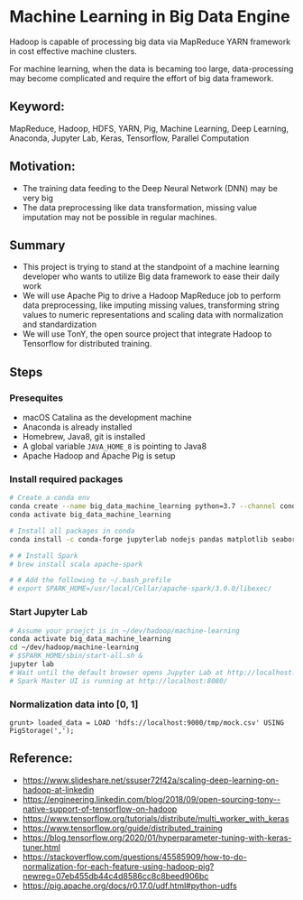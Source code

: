 
# Machine Learning in Big Data Engine

Hadoop is capable of processing big data via MapReduce YARN framework in cost effective machine clusters.

For machine learning, when the data is becaming too large, data-processing may become complicated and require the effort of big data framework.

<!-- Apache Spark is a distributive computation engine firstly built upon Hadoop MapReduce and aims to improve performance and ease-of-use on processing big data. Spark takes a considerable market share in companies (https://spark.apache.org/powered-by.html) like Amazon, IBM, Intel, TripAdvisor, eBay, etc. It natively embraces Python (Pyspark) which is the major programming language in Machine Learning due to its comprehensive stack of tooling in Data Science and its simplicity. Anaconda, the eminent scientific tooling manager already declares its way to work with Spark in Jupyter Notebook. -->

<!-- I will be leveraging the advantages of both two framework in the final project. -->

## Keyword:
MapReduce, Hadoop, HDFS, YARN, Pig,  Machine Learning, Deep Learning, Anaconda, Jupyter Lab, Keras, Tensorflow, Parallel Computation
<!-- Apache Spark -->

## Motivation:
- The training data feeding to the Deep Neural Network (DNN) may be very big
- The data preprocessing like data transformation, missing value imputation may not be possible in regular machines.
<!-- - Deep Neural Network (DNN) hyperparameter tuning and training may cost a lot of time, ranging from hours to days.
- The machine doing the tuning and training work may suffer from hardware failure.
- The native parallel computation, fault tolerance of BigData framework like Spark may come to ease the problems listed. -->

## Summary

- This project is trying to stand at the standpoint of a machine learning developer who wants to utilize Big data framework to ease their daily work
- We will use Apache Pig to drive a Hadoop MapReduce job to perform data preprocessing, like imputing missing values, transforming string values to numeric representations and scaling data with normalization and standardization
- We will use TonY, the open source project that integrate Hadoop to Tensorflow for distributed training.
<!-- - We will use Keras over Google Tensorflow 2 to train a neural network in the big data distributed nodes via Tensorflow distriubted worker training -->

## Steps

### Presequites
- macOS Catalina as the development machine
- Anaconda is already installed
- Homebrew, Java8, git is installed
- A global variable `JAVA_HOME_8` is pointing to Java8
- Apache Hadoop and Apache Pig is setup

### Install required packages

```bash
# Create a conda env
conda create --name big_data_machine_learning python=3.7 --channel conda-forge
conda activate big_data_machine_learning

# Install all packages in conda
conda install -c conda-forge jupyterlab nodejs pandas matplotlib seaborn numpy scipy scikit-learn tensorflow # pyspark

# # Install Spark
# brew install scala apache-spark

# # Add the following to ~/.bash_profile
# export SPARK_HOME=/usr/local/Cellar/apache-spark/3.0.0/libexec/
```

### Start Jupyter Lab

```bash
# Assume your proejct is in ~/dev/hadoop/machine-learning
conda activate big_data_machine_learning
cd ~/dev/hadoop/machine-learning
# $SPARK_HOME/sbin/start-all.sh & 
jupyter lab
# Wait until the default browser opens Jupyter Lab at http://localhost:8888/lab or http://localhost:8889/lab
# Spark Master UI is running at http://localhost:8080/
```

### Normalization data into [0, 1]
```pig
grunt> loaded_data = LOAD 'hdfs://localhost:9000/tmp/mock.csv' USING PigStorage(',');
```



## Reference:
- https://www.slideshare.net/ssuser72f42a/scaling-deep-learning-on-hadoop-at-linkedin
- https://engineering.linkedin.com/blog/2018/09/open-sourcing-tony--native-support-of-tensorflow-on-hadoop
- https://www.tensorflow.org/tutorials/distribute/multi_worker_with_keras
- https://www.tensorflow.org/guide/distributed_training
- https://blog.tensorflow.org/2020/01/hyperparameter-tuning-with-keras-tuner.html
- https://stackoverflow.com/questions/45585909/how-to-do-normalization-for-each-feature-using-hadoop-pig?newreg=07eb455db44c4d8586cc8c8beed906bc
- https://pig.apache.org/docs/r0.17.0/udf.html#python-udfs



